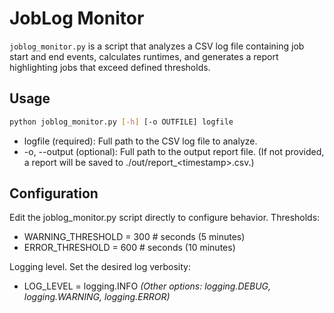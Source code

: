 # JobLog Monitor

`joblog_monitor.py` is a script that analyzes a CSV log file containing job start and end events, calculates runtimes, and generates a report highlighting jobs that exceed defined thresholds.

## Usage

```bash
python joblog_monitor.py [-h] [-o OUTFILE] logfile
```
- logfile (required): Full path to the CSV log file to analyze.
- -o, --output (optional): Full path to the output report file. (If not provided, a report will be saved to ./out/report_\<timestamp>.csv.)

## Configuration
Edit the joblog_monitor.py script directly to configure behavior.
Thresholds:
- WARNING_THRESHOLD = 300  # seconds (5 minutes)
- ERROR_THRESHOLD   = 600  # seconds (10 minutes)

Logging level. Set the desired log verbosity:
- LOG_LEVEL = logging.INFO *(Other options: logging.DEBUG, logging.WARNING, logging.ERROR)*